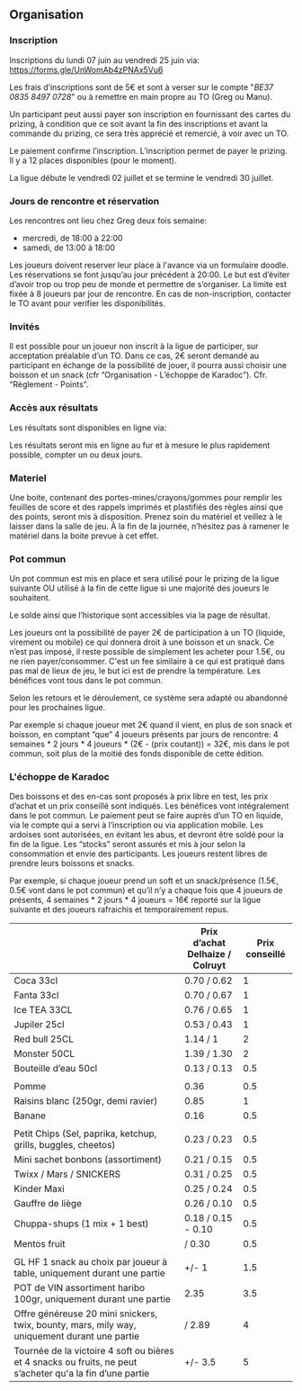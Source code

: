 ## Organisation 

### Inscription 

Inscriptions du lundi 07 juin au vendredi 25 juin via: https://forms.gle/UnWomAb4zPNAx5Vu6  

Les frais d’inscriptions sont de 5€ et sont à verser sur le compte "*BE37 0835 8497 0728*" ou à remettre en main propre au TO (Greg ou Manu).   

Un participant peut aussi payer son inscription en fournissant des cartes du prizing, à condition que ce soit avant la fin des inscriptions et avant la commande du prizing, ce sera très apprécié et remercié, à voir avec un TO. 

Le paiement confirme l’inscription. L’inscription permet de payer le prizing. Il y a 12 places disponibles (pour le moment). 

La ligue débute le vendredi 02 juillet et se termine le vendredi 30 juillet. 

### Jours de rencontre et réservation 

Les rencontres ont lieu chez Greg deux fois semaine:

- mercredi, de 18:00 à 22:00
- samedi, de 13:00 à 18:00 

Les joueurs doivent reserver leur place à l'avance via un formulaire doodle. Les réservations se font jusqu’au jour précédent à 20:00. Le but est d’éviter d’avoir trop ou trop peu de monde et permettre de s’organiser. La limite est fixée à 8 joueurs par jour de rencontre. En cas de non-inscription, contacter le TO avant pour verifier les disponibilités. 

### Invités 

Il est possible pour un joueur non inscrit à la ligue de participer, sur acceptation préalable d’un TO. Dans ce cas, 2€ seront demandé au participant en échange de la possibilité de jouer, il pourra aussi choisir une boisson et un snack (cfr “Organisation - L’échoppe de Karadoc”). Cfr. “Règlement - Points”. 

### Accès aux résultats 

Les résultats sont disponibles en ligne via: <url score> 

Les résultats seront mis en ligne au fur et à mesure le plus rapidement possible, compter un ou deux jours. 

### Materiel 

Une boite, contenant des portes-mines/crayons/gommes pour remplir les feuilles de score et des rappels imprimés et plastifiés des règles ainsi que des points, seront mis à disposition. Prenez soin du matériel et veillez à le laisser dans la salle de jeu. À la fin de la journée, n’hésitez pas à ramener le matériel dans la boite prevue à cet effet. 

### Pot commun 

Un pot commun est mis en place et sera utilisé pour le prizing de la ligue suivante OU utilisé à la fin de cette ligue si une majorité des joueurs le souhaitent.  

Le solde ainsi que l’historique sont accessibles via la page de résultat. 

Les joueurs ont la possibilité de payer 2€ de participation à un TO (liquide, virement ou mobile) ce qui donnera droit à une boisson et un snack. Ce n’est pas imposé, il reste possible de simplement les acheter pour 1.5€, ou ne rien payer/consommer. C'est un fee similaire à ce qui est pratiqué dans pas mal de lieux de jeu, le but ici est de prendre la température. Les bénéfices vont tous dans le pot commun.  

Selon les retours et le déroulement, ce système sera adapté ou abandonné pour les prochaines ligue.  

Par exemple si chaque joueur met 2€ quand il vient, en plus de son snack et boisson, en comptant “que” 4 joueurs présents par jours de rencontre: 4 semaines * 2 jours * 4 joueurs * (2€ - (prix coutant)) = 32€, mis dans le pot commun, soit plus de la moitié des fonds disponible de cette édition. 

### L'échoppe de Karadoc 

Des boissons et des en-cas sont proposés à prix libre en test, les prix d’achat et un prix conseillé sont indiqués. Les bénéfices vont intégralement dans le pot commun. Le paiement peut se faire auprès d’un TO en liquide, via le compte qui a servi à l’inscription ou via application mobile. Les ardoises sont autorisées, en évitant les abus, et devront être soldé pour la fin de la ligue.  Les “stocks” seront assurés et mis à jour selon la consommation et envie des participants. Les joueurs restent libres de prendre leurs boissons et snacks.  

Par exemple, si chaque joueur prend un soft et un snack/présence (1.5€, 0.5€ vont dans le pot commun) et qu’il n’y a chaque fois que 4 joueurs de présents, 4 semaines * 2 jours * 4 joueurs = 16€ reporté sur la ligue suivante et des joueurs rafraichis et temporairement repus.  

|                                                              | **Prix d’achat**  <br />**Delhaize / Colruyt** | **Prix conseillé** |
| ------------------------------------------------------------ | ---------------------------------------------- | ------------------ |
| Coca 33cl                                                    | 0.70 / 0.62                                    | 1                  |
| Fanta 33cl                                                   | 0.70 / 0.67                                    | 1                  |
| Ice TEA 33CL                                                 | 0.76 / 0.65                                    | 1                  |
| Jupiler 25cl                                                 | 0.53 / 0.43                                    | 1                  |
| Red bull 25CL                                                | 1.14 / 1                                       | 2                  |
| Monster 50CL                                                 | 1.39 / 1.30                                    | 2                  |
| Bouteille d’eau 50cl                                         | 0.13 / 0.13                                    | 0.5                |
|                                                              |                                                |                    |
| Pomme                                                        | 0.36                                           | 0.5                |
| Raisins blanc (250gr, demi ravier)                           | 0.85                                           | 1                  |
| Banane                                                       | 0.16                                           | 0.5                |
|                                                              |                                                |                    |
| Petit Chips (Sel, paprika, ketchup, grills, buggles, cheetos) | 0.23 / 0.23                                    | 0.5                |
| Mini sachet bonbons (assortiment)                            | 0.21 / 0.15                                    | 0.5                |
| Twixx / Mars / SNICKERS                                      | 0.31 / 0.25                                    | 0.5                |
| Kinder Maxi                                                  | 0.25 / 0.24                                    | 0.5                |
| Gauffre de liège                                             | 0.26 / 0.10                                    | 0.5                |
| Chuppa-shups (1 mix + 1 best)                                | 0.18 / 0.15 - 0.10                             | 0.5                |
| Mentos fruit                                                 | / 0.30                                         | 0.5                |
|                                                              |                                                |                    |
| GL HF  1 snack au choix par joueur à table, uniquement durant une partie | +/- 1                                          | 1.5                |
| POT de VIN   assortiment haribo 100gr, uniquement durant une partie | 2.35                                           | 3.5                |
| Offre généreuse  20 mini snickers, twix, bounty, mars, mily way, uniquement durant une partie | / 2.89                                         | 4                  |
| Tournée de la victoire   4 soft ou bières et 4 snacks ou fruits, ne peut s’acheter qu'a la fin d’une partie | +/- 3.5                                        | 5                  |